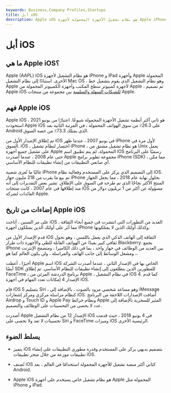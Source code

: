 ```yaml
---
keywords: Business,Company Profiles,Startups
title: أبل iOS
description: Apple iOS هو نظام تشغيل الأجهزة المحمولة لأجهزة Apple iPhone و iPad.
---
```


# أبل iOS
## ما هي Apple iOS؟

Apple (AAPL) iOS هو نظام التشغيل لأجهزة iPhone و iPad وأجهزة Apple المحمولة الأخرى. استنادًا إلى نظام التشغيل Mac OS ، وهو نظام التشغيل الذي يقوم بتشغيل خط Apple لأجهزة كمبيوتر سطح المكتب وأجهزة الكمبيوتر المحمولة من Apple ، تم تصميم Apple iOS [للشبكات السهلة والسلسة](/networking) بين مجموعة من منتجات Apple.

## فهم Apple iOS

Apple iOS هو ثاني أكثر أنظمة تشغيل الأجهزة المحمولة شيوعًا. اعتبارًا من يونيو 2021 ، استحوذت Apple iOS على 26.3٪ من سوق الهواتف المحمولة ، في المرتبة الثانية بعد Android الذي يمتلك 73.3٪ من حصة السوق.

تم إطلاق الإصدار الأول من iOS في يونيو 2007 ، عندما ظهر iPhone لأول مرة في السوق. iOS ، اختصار لنظام تشغيل iPhone ، هو نظام تشغيل مشتق من Unix يعمل على تشغيل جميع أجهزة Apple المحمولة. لم يتم تطبيق اسم iOS رسميًا على البرنامج حتى عام 2008 ، عندما أصدرت Apple مجموعة تطوير برامج iPhone (SDK) ، مما مكن أي صانعي التطبيقات من إنشاء تطبيقات للنظام الأساسي.

غالبًا ما تُعزى شعبية iPhone إلى التصميم الذي يركز على المستخدم وفعالية نظام iOS. تم بيع ما يقرب من 218 مليون جهاز iPhone بحلول نهاية عام 2018 ، مما يجعل الجهاز المنتج الأكثر نجاحًا الذي تم طرحه في السوق على الإطلاق. تشير بعض التقديرات إلى أنه منذ إطلاقها في عام 2007 ، كانت منتجات iOS مسؤولة عن أكثر من 1 تريليون دولار من العائدات لشركة Apple.

## إضاءات من تاريخ Apple iOS

على مر السنين ، أتاحت iOS العديد من التطورات التي انتشرت في جميع أنحاء الثقافة ، مما أثر على أولئك الذين يمتلكون أجهزة iPhone وكذلك أولئك الذين لا يمتلكونها.

قدم الإصدار الأول من iOS الثقافة إلى الهاتف الذكي الذي يعمل باللمس ، وهو تحول ثقافي كبير بعيدًا عن الهواتف القابلة للطي والأجهزة ذات طراز Blackberry. يجمع iPhone بين العديد من الوظائف في جهاز واحد ، بما في ذلك الكاميرا ، ومتصفح الإنترنت ، ومشغل الوسائط إلى جانب الهاتف والمراسلة ، ولن يكون العالم كما هو.

أخيرًا ، أعطت Apple اسم iOS الخاص بها في الإصدار الثاني ، عندما أصدرت الشركة أيضًا SDK للمطورين الذين يتطلعون إلى إنشاء تطبيقات للنظام الأساسي. تم إطلاق FaceTime ، برنامج الدردشة المرئي من Apple ، في نظام التشغيل iOS 4. كما قدم الإصدار 4 إمكانات تعدد المهام في أجهزة iOS.

قام iOS 5 بتسليم Siri ، وهو مساعد شخصي مزود بالصوت ، بالإضافة إلى iMessage كنظام مراسلة مركزي ومركز إشعارات iOS. أضافت الإصدارات اللاحقة من البرنامج Airdrop و Touch ID و Apple Pay ونظام خرائط Apple المثير للسخرية بالإضافة إلى عدد لا يحصى من التحسينات على الوظائف والتصميم.

أصدرت Apple الإصدار 12 من نظام التشغيل iOS في 4 يونيو 2018 ، حيث قدمت تحسينات لا تعد ولا تحصى على Siri و FaceTime وميزات iOS الرئيسية الأخرى.

## يسلط الضوء

- يتميز iOS بتصميم بديهي يركز على المستخدم وقدرة مطوري التطبيقات على إنشاء تطبيقات موزعة من خلال متجر تطبيقات iOS.

- تُصنف iOS كثاني أكثر منصة تشغيل للأجهزة المحمولة استخدامًا في العالم ، بعد Android.

- Apple iOS هو نظام تشغيل خاص يستخدم على أجهزة Apple المحمولة مثل iPhone و iPad.

